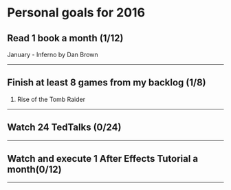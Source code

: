 # Personal goals for 2016

## Read 1 book a month (1/12)
January - Inferno by Dan Brown

-------------------

## Finish at least 8 games from my backlog (1/8)
1. Rise of the Tomb Raider

-------------------

## Watch 24 TedTalks (0/24)

-------------------

## Watch and execute 1 After Effects Tutorial a month(0/12)

-------------------

